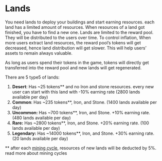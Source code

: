 # Lands

You need lands to deploy your buildings and start earning resources. each land has a limited amount of resources. When resources of a land got finished, you have to find a new one. Lands are limited to the reward pool. They will be distributed to the users over time. To control inflation, When more users extract land resources, the reward pool’s tokens will get decreased, hence land distribution will get slower. This will help users’ assets to remain always valuable.&#x20;

As long as users spend their tokens in the game, tokens will directly get transferred into the reward pool and new lands will get regenerated.

There are 5 type5 of lands:

1. **Desert**: Has \~25 tokens\*\* and no Iron and stone resources. every new user can start with this land with -10% earning rate (2800 lands available per day)
2. **Common**: Has \~235 tokens\*\*, Iron, and Stone. (1400 lands available per day)
3. **Uncommon:** Has \~700 tokens\*\*, Iron, and Stone. +10% earning rate. (480 lands available per day)
4. **Rare:** Has \~2800 tokens\*\*, Iron, and Stone. +20% earning rate. (100 lands available per day)
5. **Legendary:** Has \~14000 tokens\*\*, Iron, and Stone. +30% earning rate. (20 lands available per day)

\*\* after each [mining cycle](../price-stability.md#mining-cycles), resources of new lands will be deducted by 5%. read more about mining cycles

